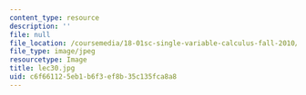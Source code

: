 ```yaml
---
content_type: resource
description: ''
file: null
file_location: /coursemedia/18-01sc-single-variable-calculus-fall-2010/c6f661125eb1b6f3ef8b35c135fca8a8_lec30.jpg
file_type: image/jpeg
resourcetype: Image
title: lec30.jpg
uid: c6f66112-5eb1-b6f3-ef8b-35c135fca8a8
---
```

